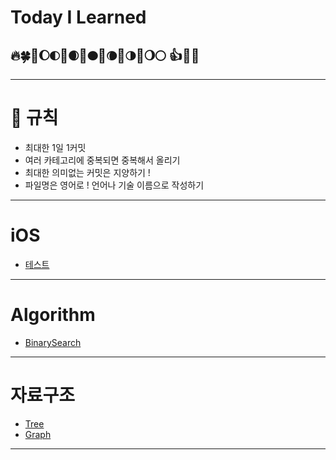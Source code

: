 # Today I Learned

## 🔥🍀🌟🌔🌓📕🌒📔🌑📗🌘📙🌗📘🌖🌕 👍👋🎵

---

# 🍁  규칙

- 최대한 1일 1커밋
- 여러 카테고리에 중복되면 중복해서 올리기
- 최대한 의미없는 커밋은 지양하기 !
- 파일명은 영어로 ! 언어나 기술 이름으로 작성하기

---

# iOS

- [테스트](https://github.com/leesoongin/TIL/blob/main/iOS/init)

---

# Algorithm

- [BinarySearch](https://github.com/leesoongin/TIL/blob/main/Algorithm/%E1%84%8B%E1%85%B5%E1%84%8C%E1%85%B5%E1%86%AB%E1%84%90%E1%85%A1%E1%86%B7%E1%84%89%E1%85%A2%E1%86%A8.md)

---

# 자료구조

- [Tree](https://github.com/leesoongin/TIL/blob/main/%EC%9E%90%EB%A3%8C%EA%B5%AC%EC%A1%B0/Tree.md)
- [Graph](https://github.com/leesoongin/TIL/blob/main/%EC%9E%90%EB%A3%8C%EA%B5%AC%EC%A1%B0/Graph.md)

---
